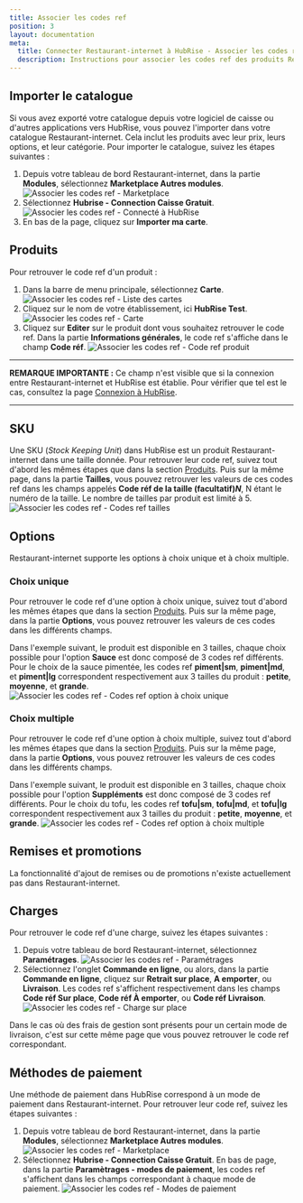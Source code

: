 ```yaml
---
title: Associer les codes ref
position: 3
layout: documentation
meta:
  title: Connecter Restaurant-internet à HubRise - Associer les codes ref
  description: Instructions pour associer les codes ref des produits Restaurant-internet avec d'autres applications connectées à HubRise pour la synchronisation des données.
---
```


## Importer le catalogue

Si vous avez exporté votre catalogue depuis votre logiciel de caisse ou d'autres applications vers HubRise, vous pouvez l'importer dans votre catalogue Restaurant-internet. Cela inclut les produits avec leur prix, leurs options, et leur catégorie. Pour importer le catalogue, suivez les étapes suivantes :

1. Depuis votre tableau de bord Restaurant-internet, dans la partie **Modules**, sélectionnez **Marketplace Autres modules**.
   ![Associer les codes ref - Marketplace](../images/005-fr-restaurant-internet-marketplace.png)
1. Sélectionnez **Hubrise - Connection Caisse Gratuit**.
   ![Associer les codes ref - Connecté à HubRise](../images/008-fr-restaurant-internet-connecte.png)
1. En bas de la page, cliquez sur **Importer ma carte**.

## Produits

Pour retrouver le code ref d'un produit :

1. Dans la barre de menu principale, sélectionnez **Carte**.
   ![Associer les codes ref - Liste des cartes](../images/009-fr-restaurant-internet-liste-cartes.png)
1. Cliquez sur le nom de votre établissement, ici **HubRise Test**.
   ![Associer les codes ref - Carte](../images/010-fr-restaurant-internet-carte.png)
1. Cliquez sur **Editer** sur le produit dont vous souhaitez retrouver le code ref. Dans la partie **Informations générales**, le code ref s'affiche dans le champ **Code réf**.
   ![Associer les codes ref - Code ref produit](../images/011-fr-restaurant-internet-produit.png)

---

**REMARQUE IMPORTANTE :** Ce champ n'est visible que si la connexion entre Restaurant-internet et HubRise est établie. Pour vérifier que tel est le cas, consultez la page [Connexion à HubRise](/apps/restaurant-internet/connexion-hubrise#connecter-restaurant-internet).

---

## SKU

Une SKU (*Stock Keeping Unit*) dans HubRise est un produit Restaurant-internet dans une taille donnée. Pour retrouver leur code ref, suivez tout d'abord les mêmes étapes que dans la section [Produits](/apps/restaurant-internet/associer-codes-ref#produits). Puis sur la même page, dans la partie **Tailles**, vous pouvez retrouver les valeurs de ces codes ref dans les champs appelés **Code réf de la taille (facultatif)*N***, N étant le numéro de la taille. Le nombre de tailles par produit est limité à 5.
   ![Associer les codes ref - Codes ref tailles](../images/012-fr-restaurant-internet-tailles.png)

## Options

Restaurant-internet supporte les options à choix unique et à choix multiple.

### Choix unique

Pour retrouver le code ref d'une option à choix unique, suivez tout d'abord les mêmes étapes que dans la section [Produits](/apps/restaurant-internet/associer-codes-ref#produits). Puis sur la même page, dans la partie **Options**, vous pouvez retrouver les valeurs de ces codes dans les différents champs.

Dans l'exemple suivant, le produit est disponible en 3 tailles, chaque choix possible pour l'option **Sauce** est donc composé de 3 codes ref différents. Pour le choix de la sauce pimentée, les codes ref **piment|sm**, **piment|md**, et **piment|lg** correspondent respectivement aux 3 tailles du produit : **petite**, **moyenne**, et **grande**.
   ![Associer les codes ref - Codes ref option à choix unique](../images/013-fr-restaurant-internet-option-choix-simple.png)

### Choix multiple

Pour retrouver le code ref d'une option à choix multiple, suivez tout d'abord les mêmes étapes que dans la section [Produits](/apps/restaurant-internet/associer-codes-ref#produits). Puis sur la même page, dans la partie **Options**, vous pouvez retrouver les valeurs de ces codes dans les différents champs.

Dans l'exemple suivant, le produit est disponible en 3 tailles, chaque choix possible pour l'option **Suppléments** est donc composé de 3 codes ref différents. Pour le choix du tofu, les codes ref **tofu|sm**, **tofu|md**, et **tofu|lg** correspondent respectivement aux 3 tailles du produit : **petite**, **moyenne**, et **grande**.
   ![Associer les codes ref - Codes ref option à choix multiple](../images/014-fr-restaurant-internet-option-choix-multiple.png)

## Remises et promotions

La fonctionnalité d'ajout de remises ou de promotions n'existe actuellement pas dans Restaurant-internet.

## Charges

Pour retrouver le code ref d'une charge, suivez les étapes suivantes :

1. Depuis votre tableau de bord Restaurant-internet, sélectionnez **Paramétrages**.
   ![Associer les codes ref - Paramétrages](../images/015-fr-restaurant-internet-parametrages.png)
1. Sélectionnez l'onglet **Commande en ligne**, ou alors, dans la partie **Commande en ligne**, cliquez sur **Retrait sur place**, **A emporter**, ou **Livraison**. Les codes ref s'affichent respectivement dans les champs **Code réf Sur place**, **Code réf À emporter**, ou **Code réf Livraison**.
   ![Associer les codes ref - Charge sur place](../images/016-fr-restaurant-internet-charge-sur-place.png)

Dans le cas où des frais de gestion sont présents pour un certain mode de livraison, c'est sur cette même page que vous pouvez retrouver le code ref correspondant.

## Méthodes de paiement

Une méthode de paiement dans HubRise correspond à un mode de paiement dans Restaurant-internet. Pour retrouver leur code ref, suivez les étapes suivantes :

1. Depuis votre tableau de bord Restaurant-internet, dans la partie **Modules**, sélectionnez **Marketplace Autres modules**.
   ![Associer les codes ref - Marketplace](../images/005-fr-restaurant-internet-marketplace.png)
1. Sélectionnez **Hubrise - Connection Caisse Gratuit**. En bas de page, dans la partie **Paramètrages - modes de paiement**, les codes ref s'affichent dans les champs correspondant à chaque mode de paiement.
   ![Associer les codes ref - Modes de paiement](../images/017-fr-restaurant-internet-modes-paiement.png)
